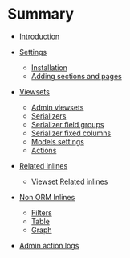 # Summary

- [Introduction](introduction.md)

- [Settings]()

  - [Installation](settings/installation.md)
  - [Adding sections and pages](settings/adding.md)

- [Viewsets]()
  
  - [Admin viewsets](viewsets/main.md)
  - [Serializers](viewsets/serializers.md)
  - [Serializer field groups](viewsets/groups.md)
  - [Serializer fixed columns](viewsets/fixed_columns.md)
  - [Models settings](viewsets/models_settings.md)
  - [Actions](viewsets/actions.md)

- [Related inlines]()

  - [Viewset Related inlines](related/inlines.md)

- [Non ORM Inlines]()

  - [Filters](inline/filters.md)
  - [Table](inline/table.md)
  - [Graph](inline/graph.md)

- [Admin action logs]()

